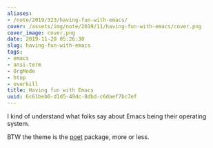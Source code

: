```yaml
---
aliases:
- /note/2019/323/having-fun-with-emacs/
cover: /assets/img/note/2019/11/having-fun-with-emacs/cover.png
cover_image: cover.png
date: 2019-11-20 05:26:30
slug: having-fun-with-emacs
tags:
- emacs
- ansi-term
- OrgMode
- htop
- overkill
title: Having fun with Emacs
uuid: 6c61beb0-d1d5-49dc-8dbd-c6daef7bc7ef
---
```


I kind of understand what folks say about Emacs being their operating system.

BTW the theme is the [poet](https://github.com/kunalb/poet) package, more or less.